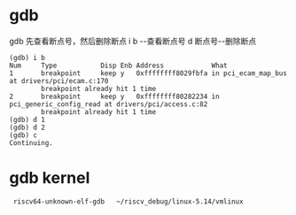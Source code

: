 
# gdb

gdb 先查看断点号，然后删除断点
i b --查看断点号
d 断点号--删除断点



```
(gdb) i b
Num     Type           Disp Enb Address            What
1       breakpoint     keep y   0xffffffff8029fbfa in pci_ecam_map_bus at drivers/pci/ecam.c:170
        breakpoint already hit 1 time
2       breakpoint     keep y   0xffffffff80282234 in pci_generic_config_read at drivers/pci/access.c:82
        breakpoint already hit 1 time
(gdb) d 1
(gdb) d 2
(gdb) c
Continuing.
```

# gdb kernel

```
 riscv64-unknown-elf-gdb   ~/riscv_debug/linux-5.14/vmlinux
```

